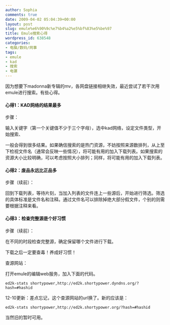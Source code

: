 ```yaml
---
author: Sophia
comments: true
date: 2009-04-02 05:04:39+00:00
layout: post
slug: emule%e6%90%9c%e7%b4%a2%e5%bf%83%e5%be%97
title: Emule搜索心得
wordpress_id: 638548
categories:
- 电脑/数码/网事
tags:
- emule
- kad
- 搜索
- 电骡
---
```


因为想要下madonna新专辑的mv，各网盘链接相继失效，最近尝试了若干次用emule进行搜索。有些心得。


#### **心得1：KAD网络的结果最多**


步骤：

输入关键字（第一个关键值不少于三个字母），选中kad网络，设定文件类型，开始搜索、

一般会得到很多结果。如果确信搜索的是热门资源，不妨按照来源数排列，从上至下检视文件名（通常会反映一些情况），将可能有用的加入下载列表。如果搜索的资源大小比较明确，可以考虑按照大小排列；同样，将可能有用的加入下载列表。


#### 心得2：废品永远比正品多


<!-- more -->

步骤（续前）：

回到下载列表，等待片刻，当加入列表的文件连上一些源后，开始进行筛选。筛选的具体标准是文件名和注释。通过文件名可以排除掉绝大部分假文件，个别的则需要根据注释来看。


#### 心得3：检查完整源是个好习惯


步骤（续前）：

在不同的时段检查完整源，确定保留哪个文件进行下载。

下载之后一定要查毒！养成好习惯！

查源网站：

打开emule的编辑web服务，加入下面的代码。

`ed2k-stats shortypower,http://ed2k.shortypower.dyndns.org/?hash=#hashid`

12-10更新：差点忘记，这个查源网站的url换了。新的应该是：

`ed2k-stats shortypower,http://ed2k.shortypower.org/?hash=#hashid`

当然旧的暂时可用。
